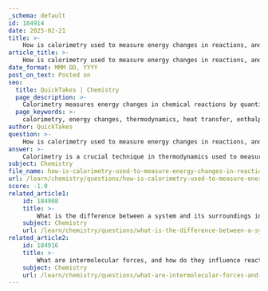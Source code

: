 ```yaml
---
_schema: default
id: 184914
date: 2025-02-21
title: >-
    How is calorimetry used to measure energy changes in reactions, and what are the key components of a calorimetric calculation?
article_title: >-
    How is calorimetry used to measure energy changes in reactions, and what are the key components of a calorimetric calculation?
date_format: MMM DD, YYYY
post_on_text: Posted on
seo:
  title: QuickTakes | Chemistry
  page_description: >-
    Calorimetry measures energy changes in chemical reactions by quantifying heat transfer using temperature changes, mass, and specific heat capacity, essential for determining enthalpy changes.
  page_keywords: >-
    calorimetry, energy changes, thermodynamics, heat transfer, enthalpy change, calorimeter setup, temperature change, mass, specific heat capacity, calorimetry equation, Q = m*s*T, H, reaction mechanisms
author: QuickTakes
question: >-
    How is calorimetry used to measure energy changes in reactions, and what are the key components of a calorimetric calculation?
answer: >-
    Calorimetry is a crucial technique in thermodynamics used to measure the heat transfer associated with chemical reactions or physical changes. It allows chemists to determine the enthalpy change (ΔH) of reactions, which is essential for understanding energy changes in chemical processes.\n\n### How Calorimetry Measures Energy Changes\n\n1. **Principle of Conservation of Energy**: The fundamental principle behind calorimetry is that the heat lost by the system (the reaction) is equal to the heat gained by the surroundings (the calorimeter). This relationship allows for the calculation of energy changes during reactions.\n\n2. **Calorimeter Setup**: A calorimeter is an insulated device designed to minimize heat exchange with the environment. Common types include:\n   - **Coffee Cup Calorimeter**: Used for reactions at constant pressure, typically in aqueous solutions.\n   - **Bomb Calorimeter**: Used for combustion reactions at constant volume, providing more accurate measurements for high-energy reactions.\n\n3. **Conducting the Reaction**: The reaction of interest is performed within the calorimeter. For example, in a combustion reaction, the reactants are placed in the calorimeter, and the reaction is initiated.\n\n4. **Measuring Temperature Change**: The temperature change (ΔT) of the calorimeter is measured before and after the reaction. This change is critical for calculating the heat absorbed or released.\n\n### Key Components of a Calorimetric Calculation\n\nThe calorimetric calculation typically involves the following components:\n\n1. **Mass of the Substance (m)**: The mass of the reactants or the solution in which the reaction occurs.\n\n2. **Specific Heat Capacity (s)**: The specific heat capacity of the substance, which is the amount of heat required to raise the temperature of one gram of the substance by one degree Celsius.\n\n3. **Temperature Change (ΔT)**: The difference in temperature before and after the reaction, calculated as:\n   $$\n   \Delta T = T_{\text{final}} - T_{\text{initial}}\n   $$\n\n4. **Calorimetry Equation**: The heat absorbed or released during the reaction can be calculated using the equation:\n   $$\n   Q = m \times s \times \Delta T\n   $$\n   where $ Q $ is the heat exchanged, $ m $ is the mass, $ s $ is the specific heat capacity, and $ \Delta T $ is the temperature change.\n\n5. **Calculating Enthalpy Change (ΔH)**: The enthalpy change of the reaction can be determined from the heat exchanged, adjusted for the number of moles of reactants or products involved in the reaction:\n   $$\n   \Delta H = \frac{Q}{n}\n   $$\n   where $ n $ is the number of moles of the limiting reactant.\n\n### Conclusion\n\nCalorimetry is a powerful tool for quantifying energy changes in chemical reactions. By measuring temperature changes and applying the calorimetry equation, chemists can derive important thermodynamic properties such as enthalpy changes, which are vital for understanding reaction mechanisms and energy management in various applications.
subject: Chemistry
file_name: how-is-calorimetry-used-to-measure-energy-changes-in-reactions-and-what-are-the-key-components-of-a-calorimetric-calculation.md
url: /learn/chemistry/questions/how-is-calorimetry-used-to-measure-energy-changes-in-reactions-and-what-are-the-key-components-of-a-calorimetric-calculation
score: -1.0
related_article1:
    id: 184908
    title: >-
        What is the difference between a system and its surroundings in thermodynamics, and how do they interact?
    subject: Chemistry
    url: /learn/chemistry/questions/what-is-the-difference-between-a-system-and-its-surroundings-in-thermodynamics-and-how-do-they-interact
related_article2:
    id: 184916
    title: >-
        What are intermolecular forces, and how do they influence reaction rates and energy changes?
    subject: Chemistry
    url: /learn/chemistry/questions/what-are-intermolecular-forces-and-how-do-they-influence-reaction-rates-and-energy-changes
---
```


&nbsp;